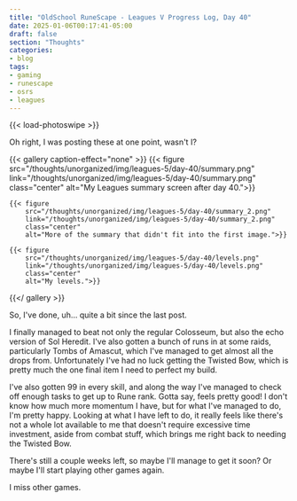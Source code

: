 ```yaml
---
title: "OldSchool RuneScape - Leagues V Progress Log, Day 40"
date: 2025-01-06T00:17:41-05:00
draft: false
section: "Thoughts"
categories:
- blog
tags:
- gaming
- runescape
- osrs
- leagues
---
```


{{< load-photoswipe >}}

Oh right, I was posting these at one point, wasn't I?

{{< gallery caption-effect="none" >}}
    {{< figure
        src="/thoughts/unorganized/img/leagues-5/day-40/summary.png"
        link="/thoughts/unorganized/img/leagues-5/day-40/summary.png"
        class="center"
        alt="My Leagues summary screen after day 40.">}}

    {{< figure
        src="/thoughts/unorganized/img/leagues-5/day-40/summary_2.png"
        link="/thoughts/unorganized/img/leagues-5/day-40/summary_2.png"
        class="center"
        alt="More of the summary that didn't fit into the first image.">}}

    {{< figure
        src="/thoughts/unorganized/img/leagues-5/day-40/levels.png"
        link="/thoughts/unorganized/img/leagues-5/day-40/levels.png"
        class="center"
        alt="My levels.">}}
{{</ gallery >}}

So, I've done, uh... quite a bit since the last post.

I finally managed to beat not only the regular Colosseum, but also the echo version of Sol Heredit. I've also gotten a bunch of runs in at some raids, particularly Tombs of Amascut, which I've managed to get almost all the drops from. Unfortunately I've had no luck getting the Twisted Bow, which is pretty much the one final item I need to perfect my build.

I've also gotten 99 in every skill, and along the way I've managed to check off enough tasks to get up to Rune rank. Gotta say, feels pretty good! I don't know how much more momentum I have, but for what I've managed to do, I'm pretty happy. Looking at what I have left to do, it really feels like there's not a whole lot available to me that doesn't require excessive time investment, aside from combat stuff, which brings me right back to needing the Twisted Bow.

There's still a couple weeks left, so maybe I'll manage to get it soon? Or maybe I'll start playing other games again.

I miss other games.